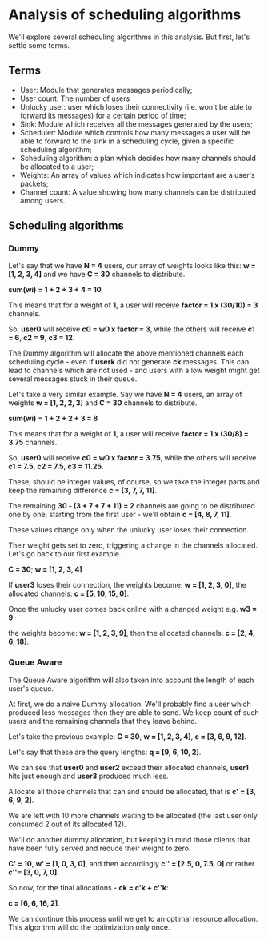 # Analysis of scheduling algorithms

We'll explore several scheduling algorithms in this analysis. But first, let's settle some terms.

## Terms

- User: Module that generates messages periodically;
- User count: The number of users
- Unlucky user: user which loses their connectivity (i.e. won't be able to forward its messages) for a certain period of time;
- Sink: Module which receives all the messages generated by the users;
- Scheduler: Module which controls how many messages a user will be able to forward to the sink in a scheduling cycle, given a specific scheduling algorithm;
- Scheduling algorithm: a plan which decides how many channels should be allocated to a user;
- Weights: An array of values which indicates how important are a user's packets;
- Channel count: A value showing how many channels can be distributed among users.

## Scheduling algorithms

### **Dummy**

Let's say that we have **N = 4** users, our array of weights looks like this: **w = [1, 2, 3, 4]** and we have **C = 30** channels to distribute.

**sum(wi)** **= 1 + 2 + 3 + 4 = 10**

This means that for a weight of **1**, a user will receive **factor = 1 x (30/10) = 3** channels.

So, **user0** will receive **c0 = w0 x factor = 3**, while the others will receive **c1 = 6**, **c2 = 9**, **c3 = 12**.

The Dummy algorithm will allocate the above mentioned channels each scheduling cycle - even if **userk** did not generate **ck** messages. This can lead to channels which are not used - and users with a low weight might get several messages stuck in their queue.

Let's take a very similar example.
Say we have **N = 4** users, an array of weights **w = [1, 2, 2, 3]** and **C = 30** channels to distribute.

**sum(wi)** **= 1 + 2 + 2 + 3 = 8**

This means that for a weight of **1**, a user will receive **factor = 1 x (30/8) = 3.75** channels.

So, **user0** will receive **c0 = w0 x factor = 3.75**, while the others will receive **c1 = 7.5**, **c2 = 7.5**, **c3 = 11.25**.

These, should be integer values, of course, so we take the integer parts and keep the remaining difference **c = [3, 7, 7, 11]**.

The remaining **30 - (3 + 7 + 7 + 11) = 2** channels are going to be distributed one by one, starting from the first user - we'll obtain **c = [4, 8, 7, 11]**.

These values change only when the unlucky user loses their connection.

Their weight gets set to zero, triggering a change in the channels allocated. Let's go back to our first example.

**C = 30**; **w = [1, 2, 3, 4]**

If **user3** loses their connection, the weights become: **w = [1, 2, 3, 0]**, the allocated channels: **c = [5, 10, 15, 0]**.

Once the unlucky user comes back online with a changed weight e.g. **w3 = 9**

the weights become: **w = [1, 2, 3, 9]**, then the allocated channels: **c = [2, 4, 6, 18]**.

### **Queue Aware**

The Queue Aware algorithm will also taken into account the length of each user's queue.

At first, we do a naive Dummy allocation. We'll probably find a user which produced less messages then they are able to send. We keep count of such users and the remaining channels that they leave behind.

Let's take the previous example: **C = 30**, **w = [1, 2, 3, 4]**, **c = [3, 6, 9, 12]**.

Let's say that these are the query lengths: **q = [9, 6, 10, 2]**.

We can see that **user0** and **user2** exceed their allocated channels, **user1** hits just enough and **user3** produced much less.

Allocate all those channels that can and should be allocated, that is **c' = [3, 6, 9, 2]**.

We are left with 10 more channels waiting to be allocated (the last user only consumed 2 out of its allocated 12).

We'll do another dummy allocation, but keeping in mind those clients that have been fully served and reduce their weight to zero.

**C' = 10**, **w' = [1, 0, 3, 0]**, and then accordingly **c'' = [2.5, 0, 7.5, 0]** or rather **c''= [3, 0, 7, 0]**.

So now, for the final allocations - **ck = c'k + c''k**:

**c = [6, 6, 16, 2]**.

We can continue this process until we get to an optimal resource allocation. This algorithm will do the optimization only once.
